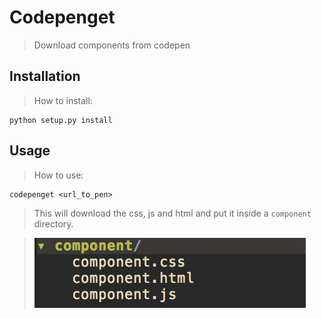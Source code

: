 # Codepenget
> Download components from codepen

## Installation
> How to install:

    python setup.py install

## Usage
> How to use:

    codepenget <url_to_pen>

> This will download the css, js and html and put it inside a `component`
> directory.

> ![comp.png](comp.png)
